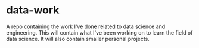 # data-work
A repo containing the work I've done related to data science and engineering.
This will contain what I've been working on to learn the field of data science. It will also contain smaller personal projects.
